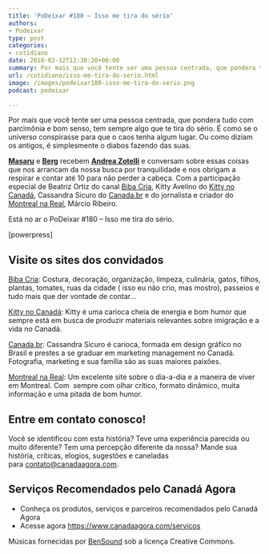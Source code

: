 ```yaml
---
title: 'PoDeixar #180 – Isso me tira do sério'
authors:
- Podeixar
type: post
categories:
- cotidiano
date: 2018-02-12T12:30:20+00:00
summary: Por mais que você tente ser uma pessoa centrada, que pondera tudo com parcimônia e bom senso, tem sempre algo que te tira do sério. É como se o universo conspirasse para que o caos tenha algum lugar. Ou como diziam os antigos, é simplesmente o diabos fazendo das suas. Isso me tira do sério!
url: /cotidiano/isso-me-tira-do-serio.html
image: /images/podeixar180-isso-me-tira-do-serio.png
podcast: podeixar

---
```

Por mais que você tente ser uma pessoa centrada, que pondera tudo com parcimônia e bom senso, tem sempre algo que te tira do sério. É como se o universo conspirasse para que o caos tenha algum lugar. Ou como diziam os antigos, é simplesmente o diabos fazendo das suas.

**[Masaru][1]** e **[Berg][2]** recebem **[Andrea Zotelli][3]** e conversam sobre essas coisas que nos arrancam da nossa busca por tranquilidade e nos obrigam a respirar e contar até 10 para não perder a cabeça. Com a participação especial de Beatriz Ortiz do canal <a href="https://www.youtube.com/channel/UCACv6hhUbLsUO0zqqT2pYtw" target="_blank" rel="noopener">Biba Cria</a>, Kitty Avelino do <a href="https://kittynocanada.com/" target="_blank" rel="noopener">Kitty no Canadá</a>, Cassandra Sicuro do <a href="http://www.canadapontobrblog.wordpress.com" target="_blank" rel="noopener">Canada.br</a> e do jornalista e criador do <a href="http://montrealnareal.com/" target="_blank" rel="noopener">Montreal na Real</a>, Márcio Ribeiro.

Está no ar o PoDeixar #180 &#8211; Isso me tira do sério.

[powerpress]

## Visite os sites dos convidados

<a href="https://www.youtube.com/channel/UCACv6hhUbLsUO0zqqT2pYtw/" target="_blank" rel="noopener">Biba Cria</a>: Costura, decoração, organização, limpeza, culinária, gatos, filhos, plantas, tomates, ruas da cidade ( isso eu não crio, mas mostro), passeios e tudo mais que der vontade de contar&#8230;

<a href="https://kittynocanada.com/" target="_blank" rel="noopener">Kitty no Canadá</a>: Kitty é uma carioca cheia de energia e bom humor que sempre está em busca de produzir materiais relevantes sobre imigração e a vida no Canadá.

<a href="https://canadapontobrblog.wordpress.com/" target="_blank" rel="noopener">Canada.br</a>: Cassandra Sicuro é carioca, formada em design gráfico no Brasil e prestes a se graduar em marketing management no Canadá. Fotografia, marketing e sua família são as suas maiores paixões.

[Montreal na Real][4]: Um excelente site sobre o dia-a-dia e a maneira de viver em Montreal. Com  sempre com olhar crítico, formato dinâmico, muita informação e uma pitada de bom humor.

## Entre em contato conosco!

Você se identificou com esta história? Teve uma experiência parecida ou muito diferente? Tem uma percepção diferente da nossa? Mande sua história, críticas, elogios, sugestões e caneladas para <contato@canadaagora.com>.

## Serviços Recomendados pelo Canadá Agora

  * Conheça os produtos, serviços e parceiros recomendados pelo Canadá Agora
  * Acesse agora <https://www.canadaagora.com/servicos>

Músicas fornecidas por <a href="http://www.bensound.com/" target="_blank" rel="noopener noreferrer">BenSound</a> sob a licença Creative Commons.

 [1]: /japa
 [2]: /berg
 [3]: /andreazotelli
 [4]: http://montrealnareal.com/
